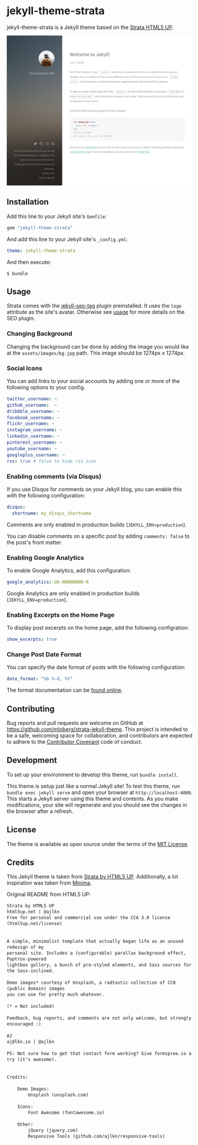 # jekyll-theme-strata

jekyll-theme-strata is a Jekyll theme based on the [Strata HTML5 UP](https://html5up.net/).

![minima theme preview](/screenshot.png)

## Installation

Add this line to your Jekyll site's `Gemfile`:

```ruby
gem "jekyll-theme-strata"
```

And add this line to your Jekyll site's `_config.yml`:

```yaml
theme: jekyll-theme-strata
```

And then execute:

    $ bundle

## Usage

Strata comes with the [jekyll-seo-tag](https://github.com/jekyll/jekyll-seo-tag)
plugin preinstalled. It uses the `logo` attribute as the site's avatar. Otherwise
see [usage](https://github.com/jekyll/jekyll-seo-tag/blob/master/docs/usage.md)
for more details on the SEO plugin.

### Changing Background

Changing the background can be done by adding the image you would like at the
`assets/images/bg.jpg` path. This image should be 1274px x 1274px.

### Social Icons

You can add links to your social accounts by adding one or more of the
following options to your config.

```yaml
twitter_username: ~
github_username:  ~
dribbble_username: ~
facebook_username: ~
flickr_username: ~
instagram_username: ~
linkedin_username: ~
pinterest_username: ~
youtube_username: ~
googleplus_username: ~
rss: true # false to hide rss icon
```

### Enabling comments (via Disqus)

If you use Disqus for comments on your Jekyll blog, you can enable this with
the following configuration:

```yaml
disqus:
  shortname: my_disqus_shortname
```

Comments are only enabled in production builds (`JEKYLL_ENV=production`).

You can disable comments on a specific post by adding `comments: false` to the
post's front matter.

### Enabling Google Analytics

To enable Google Analytics, add this configuration:

```yaml
google_analytics: UA-NNNNNNNN-N
```

Google Analytics are only enabled in production builds (`JEKYLL_ENV=production`).

### Enabling Excerpts on the Home Page

To display post excerpts on the home page, add the following configration:

```yaml
show_excerpts: true
```

### Change Post Date Format

You can specify the date format of posts with the following configuration:

```yaml
date_format: "%b %-d, %Y"
```

The format documentation can be [found online](http://shopify.github.io/liquid/filters/date/).

## Contributing

Bug reports and pull requests are welcome on GitHub at https://github.com/mloberg/strata-jekyll-theme.
This project is intended to be a safe, welcoming space for collaboration, and
contributors are expected to adhere to the [Contributor Covenant](http://contributor-covenant.org)
code of conduct.

## Development

To set up your environment to develop this theme, run `bundle install`.

This theme is setup just like a normal Jekyll site! To test this theme, run
`bundle exec jekyll serve` and open your browser at `http://localhost:4000`.
This starts a Jekyll server using this theme and contents. As you make
modifications, your site will regenerate and you should see the changes in the
browser after a refresh.

## License

The theme is available as open source under the terms of the [MIT License](https://opensource.org/licenses/MIT).

## Credits

This Jekyll theme is taken from [Strata by HTML5 UP](https://html5up.net/).
Additionally, a lot inspiration was taken from [Minima](https://github.com/jekyll/minima).

Original README from HTML5 UP:

```
Strata by HTML5 UP
html5up.net | @ajlkn
Free for personal and commercial use under the CCA 3.0 license (html5up.net/license)


A simple, minimalist template that actually began life as an unused redesign of my
personal site. Includes a (configurable) parallax background effect, Poptrox-powered
lightbox gallery, a bunch of pre-styled elements, and Sass sources for the Sass-inclined.

Demo images* courtesy of Unsplash, a radtastic collection of CC0 (public domain) images
you can use for pretty much whatever.

(* = Not included)

Feedback, bug reports, and comments are not only welcome, but strongly encouraged :)

AJ
aj@lkn.io | @ajlkn

PS: Not sure how to get that contact form working? Give formspree.io a try (it's awesome).


Credits:

	Demo Images:
		Unsplash (unsplash.com)

	Icons:
		Font Awesome (fontawesome.io)

	Other:
		jQuery (jquery.com)
		Responsive Tools (github.com/ajlkn/responsive-tools)
```

